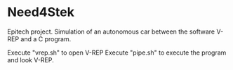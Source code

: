 # Need4Stek
Epitech project. Simulation of an autonomous car between the software V-REP and a C program.

Execute "vrep.sh" to open V-REP
Execute "pipe.sh" to execute the program and look V-REP.
